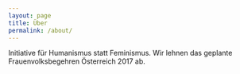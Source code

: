```yaml
---
layout: page
title: Über
permalink: /about/
---
```


<amp-img width="600" height="300" layout="responsive" src="http://lorempixel.com/600/300/sports"></amp-img>

Initiative für Humanismus statt Feminismus. Wir lehnen das geplante Frauenvolksbegehren Österreich 2017 ab.
